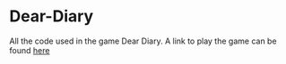 # Dear-Diary

All the code used in the game Dear Diary.
A link to play the game can be found [here](https://dennischen.itch.io/dear-diary)
